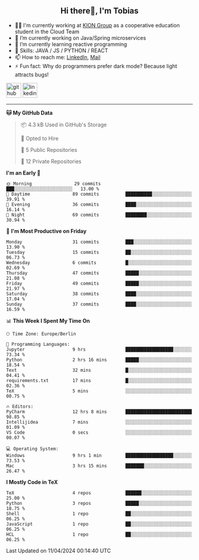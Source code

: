<h2 align="center">Hi there👋, I'm Tobias</h2>

- 🧑‍💼 I'm currently working at [KION Group](https://www.kiongroup.com/) as a cooperative education student in the Cloud Team
- 🔭 I’m currently working on Java/Spring microservices 
- 🌱 I’m currently learning reactive programming 
- 💪 Skills: JAVA / JS / PYTHON / REACT
- 📫 How to reach me: [LinkedIn](https://www.linkedin.com/in/tgoetz), [Mail](mailto:mail@tobiasgoetz.com) 
- ⚡ Fun fact: Why do programmers prefer dark mode? Because light attracts bugs!

[<img src='https://cdn.jsdelivr.net/npm/simple-icons@3.0.1/icons/github.svg' alt='github' height='40'>](https://github.com/TobiasGoetz)  [<img src='https://cdn.jsdelivr.net/npm/simple-icons@3.0.1/icons/linkedin.svg' alt='linkedin' height='40'>](https://www.linkedin.com/in/tgoetz/)  

---

<!--START_SECTION:waka-->
**🐱 My GitHub Data** 

> 📦 4.3 kB Used in GitHub's Storage 
 > 
> 💼 Opted to Hire
 > 
> 📜 5 Public Repositories 
 > 
> 🔑 12 Private Repositories 
 > 
**I'm an Early 🐤** 

```text
🌞 Morning                29 commits          ███░░░░░░░░░░░░░░░░░░░░░░   13.00 % 
🌆 Daytime                89 commits          ██████████░░░░░░░░░░░░░░░   39.91 % 
🌃 Evening                36 commits          ████░░░░░░░░░░░░░░░░░░░░░   16.14 % 
🌙 Night                  69 commits          ████████░░░░░░░░░░░░░░░░░   30.94 % 
```
📅 **I'm Most Productive on Friday** 

```text
Monday                   31 commits          ███░░░░░░░░░░░░░░░░░░░░░░   13.90 % 
Tuesday                  15 commits          ██░░░░░░░░░░░░░░░░░░░░░░░   06.73 % 
Wednesday                6 commits           █░░░░░░░░░░░░░░░░░░░░░░░░   02.69 % 
Thursday                 47 commits          █████░░░░░░░░░░░░░░░░░░░░   21.08 % 
Friday                   49 commits          █████░░░░░░░░░░░░░░░░░░░░   21.97 % 
Saturday                 38 commits          ████░░░░░░░░░░░░░░░░░░░░░   17.04 % 
Sunday                   37 commits          ████░░░░░░░░░░░░░░░░░░░░░   16.59 % 
```


📊 **This Week I Spent My Time On** 

```text
🕑︎ Time Zone: Europe/Berlin

💬 Programming Languages: 
Jupyter                  9 hrs               ██████████████████░░░░░░░   73.34 % 
Python                   2 hrs 16 mins       █████░░░░░░░░░░░░░░░░░░░░   18.54 % 
Text                     32 mins             █░░░░░░░░░░░░░░░░░░░░░░░░   04.41 % 
requirements.txt         17 mins             █░░░░░░░░░░░░░░░░░░░░░░░░   02.36 % 
TeX                      5 mins              ░░░░░░░░░░░░░░░░░░░░░░░░░   00.75 % 

🔥 Editors: 
PyCharm                  12 hrs 8 mins       █████████████████████████   98.85 % 
Intellijidea             7 mins              ░░░░░░░░░░░░░░░░░░░░░░░░░   01.09 % 
VS Code                  0 secs              ░░░░░░░░░░░░░░░░░░░░░░░░░   00.07 % 

💻 Operating System: 
Windows                  9 hrs 1 min         ██████████████████░░░░░░░   73.53 % 
Mac                      3 hrs 15 mins       ███████░░░░░░░░░░░░░░░░░░   26.47 % 
```

**I Mostly Code in TeX** 

```text
TeX                      4 repos             ██████░░░░░░░░░░░░░░░░░░░   25.00 % 
Python                   3 repos             █████░░░░░░░░░░░░░░░░░░░░   18.75 % 
Shell                    1 repo              ██░░░░░░░░░░░░░░░░░░░░░░░   06.25 % 
JavaScript               1 repo              ██░░░░░░░░░░░░░░░░░░░░░░░   06.25 % 
HCL                      1 repo              ██░░░░░░░░░░░░░░░░░░░░░░░   06.25 % 
```




 Last Updated on 11/04/2024 00:14:40 UTC
<!--END_SECTION:waka-->
